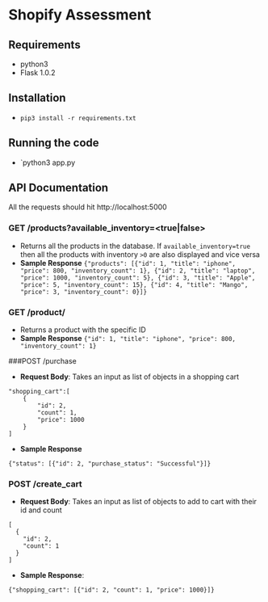 # Shopify Assessment

## Requirements
- python3
- Flask 1.0.2

## Installation
- `pip3 install -r requirements.txt`

## Running the code
- `python3 app.py

## API Documentation

All the requests should hit http://localhost:5000

### GET /products?available_inventory=<true|false>
- Returns all the products in the database. If `available_inventory=true` then all the products
with inventory `>0` are also displayed and vice versa
- **Sample Response** 
```{"products": [{"id": 1, "title": "iphone", "price": 800, "inventory_count": 1}, {"id": 2, "title": "laptop", "price": 1000, "inventory_count": 5}, {"id": 3, "title": "Apple", "price": 5, "inventory_count": 15}, {"id": 4, "title": "Mango", "price": 3, "inventory_count": 0}]}```

### GET /product/<id>
- Returns a product with the specific ID
- **Sample Response**
```{"id": 1, "title": "iphone", "price": 800, "inventory_count": 1}```

###POST /purchase

- **Request Body**: 
Takes an input as list of objects in a shopping cart
```{
"shopping_cart":[
    {
        "id": 2,
        "count": 1,
        "price": 1000
    }
]
```

- **Sample Response**
```angular2
{"status": [{"id": 2, "purchase_status": "Successful"}]}
```


### POST /create_cart
- **Request Body**: 
Takes an input as list of objects to add to cart with their id and count
```angular2
[
  {
    "id": 2,
    "count": 1
  }
]
```

- **Sample Response**:
```angular2
{"shopping_cart": [{"id": 2, "count": 1, "price": 1000}]}
```
